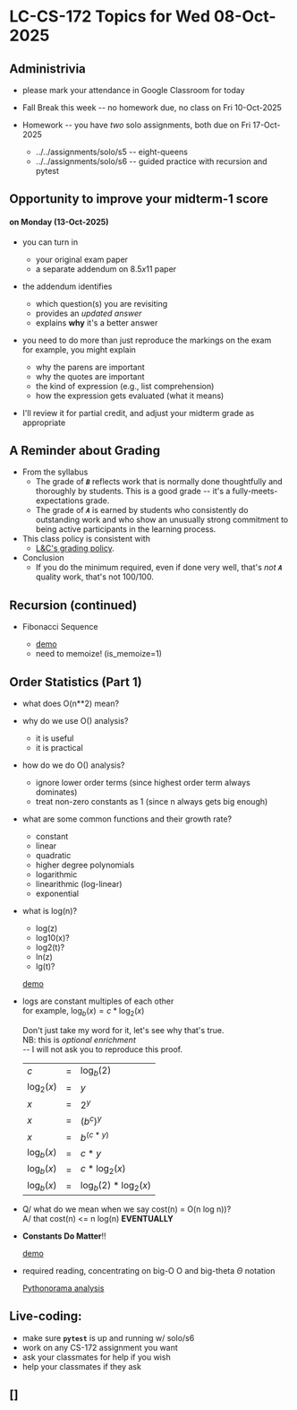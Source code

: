 # LC-CS-172 Topics for Wed 08-Oct-2025

## Administrivia

* please mark your attendance in Google Classroom for today

* Fall Break this week -- no homework due, no class on Fri 10-Oct-2025

* Homework -- you have *two* solo assignments, both due on Fri 17-Oct-2025
  - ../../assignments/solo/s5 -- eight-queens
  - ../../assignments/solo/s6 -- guided practice with recursion and pytest

## Opportunity to improve your midterm-1 score
  
#### on Monday (13-Oct-2025)
* you can turn in 
  - your original exam paper
  - a separate addendum on $8.5 x 11$ paper

* the addendum identifies
  - which question(s) you are revisiting
  - provides an *updated answer*
  - explains **why** it's a better answer

* you need to do more than just reproduce the markings on the exam  
  for example, you might explain
  - why the parens are important
  - why the quotes are important
  - the kind of expression (e.g., list comprehension)
  - how the expression gets evaluated (what it means)

* I'll review it for partial credit, and adjust your midterm grade as
  appropriate
 
## A Reminder about Grading

* From the syllabus
  - The grade of ***`B`*** reflects work that is normally done thoughtfully
	and thoroughly by students.  This is a good grade -- it's a
	fully-meets-expectations grade.
  - The grade of ***`A`*** is earned by students who consistently do
	outstanding work and who show an unusually strong commitment to
	being active participants in the learning process.
* This class policy is consistent with
  - [L&C's grading policy](https://docs.lclark.edu/undergraduate/policiesprocedures/grading/).
* Conclusion
  - If you do the minimum required, even if done very well, that's *not **`A`***
 	quality work, that's not 100/100.

## Recursion (continued)

* Fibonacci Sequence

  - [demo](demo_fibonacci.py)
  - need to memoize! (is_memoize=1)

## Order Statistics (Part 1)

* what does O(n**2) mean?
* why do we use O() analysis?
  - it is useful
  - it is practical
* how do we do O() analysis?
  - ignore lower order terms	(since highest order term always dominates)
  - treat non-zero constants as 1 (since n always gets big enough)

* what are some common functions and their growth rate?
  - constant
  - linear
  - quadratic
  - higher degree polynomials
  - logarithmic
  - linearithmic (log-linear)
  - exponential

* what is log(n)?
  - log(z)
  - log10(x)?
  - log2(t)?
  - ln(z)
  - lg(t)?

  [demo](demo_curves.py)
  
* logs are constant multiples of each other  
  for example, $\log_b(x)= c * \log_2(x)$  

  Don't just take my word for it, let's see why that's true.  
  NB: this is *optional enrichment*  
  -- I will not ask you to reproduce this proof.
  
  <!-- math in GFM markdown is a pain in the ass, -->
  <!--     as it differs from my local GFM support via pandoc -->
  <!-- on samson renders with MathML class="math T" -->
  <!--     w/ $: inline $$: display -->
  <!-- NB: the dollar signs have to be *tight* against the text!!! -->

	| 				|		|						|
	| ----			| :---:	| ----					|
	| $c$ 			| = 	| $\log_b(2)$  			|
	| $\log_2(x)$ 	| = 	| $y$  					|
	| $x$ 			| = 	| $2^y$  				|
	| $x$ 			| = 	| $(b^c)^y$  			|
	| $x$ 			| = 	| $b^{(c*y)}$  			|
	| $\log_b(x)$ 	| = 	| $c*y$  				|
	| $\log_b(x)$ 	| = 	| $c*\log_2(x)$  		|
	| $\log_b(x)$ 	| = 	| $\log_b(2)*\log_2(x)$	|
  
* Q/ what do we mean when we say cost(n) = O(n log n))?  
  A/ that cost(n) <= n log(n) **EVENTUALLY**

* **Constants Do Matter**!!

  [demo](demo_curves.py)

* required reading, concentrating on big-O $\text{O}$ and big-theta $\Theta$ notation

  [Pythonorama analysis](https://github.com/alainkaegi/pythonorama/blob/main/algorithms/analysis.md)

## Live-coding:

* make sure **`pytest`** is up and running w/ solo/s6
* work on any CS-172 assignment you want
* ask your classmates for help if you wish
* help your classmates if they ask

## []
